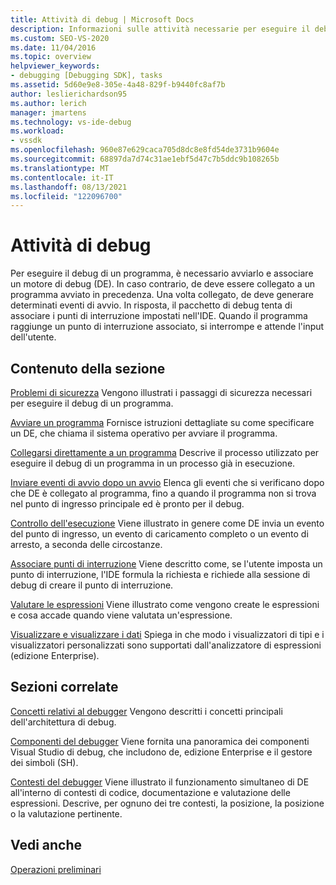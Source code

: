 ```yaml
---
title: Attività di debug | Microsoft Docs
description: Informazioni sulle attività necessarie per eseguire il debug di un programma, ad esempio collegarlo a un motore di debug, generare eventi di avvio e raggiungere punti di interruzione.
ms.custom: SEO-VS-2020
ms.date: 11/04/2016
ms.topic: overview
helpviewer_keywords:
- debugging [Debugging SDK], tasks
ms.assetid: 5d60e9e8-305e-4a48-829f-b9440fc8af7b
author: leslierichardson95
ms.author: lerich
manager: jmartens
ms.technology: vs-ide-debug
ms.workload:
- vssdk
ms.openlocfilehash: 960e87e629caca705d8dc8e8fd54de3731b9604e
ms.sourcegitcommit: 68897da7d74c31ae1ebf5d47c7b5ddc9b108265b
ms.translationtype: MT
ms.contentlocale: it-IT
ms.lasthandoff: 08/13/2021
ms.locfileid: "122096700"
---
```

# <a name="debug-tasks"></a>Attività di debug
Per eseguire il debug di un programma, è necessario avviarlo e associare un motore di debug (DE). In caso contrario, de deve essere collegato a un programma avviato in precedenza. Una volta collegato, de deve generare determinati eventi di avvio. In risposta, il pacchetto di debug tenta di associare i punti di interruzione impostati nell'IDE. Quando il programma raggiunge un punto di interruzione associato, si interrompe e attende l'input dell'utente.

## <a name="in-this-section"></a>Contenuto della sezione
 [Problemi di sicurezza](../../extensibility/debugger/security-issues.md) Vengono illustrati i passaggi di sicurezza necessari per eseguire il debug di un programma.

 [Avviare un programma](../../extensibility/debugger/launching-a-program.md) Fornisce istruzioni dettagliate su come specificare un DE, che chiama il sistema operativo per avviare il programma.

 [Collegarsi direttamente a un programma](../../extensibility/debugger/attaching-directly-to-a-program.md) Descrive il processo utilizzato per eseguire il debug di un programma in un processo già in esecuzione.

 [Inviare eventi di avvio dopo un avvio](../../extensibility/debugger/sending-startup-events-after-a-launch.md) Elenca gli eventi che si verificano dopo che DE è collegato al programma, fino a quando il programma non si trova nel punto di ingresso principale ed è pronto per il debug.

 [Controllo dell'esecuzione](../../extensibility/debugger/control-of-execution.md) Viene illustrato in genere come DE invia un evento del punto di ingresso, un evento di caricamento completo o un evento di arresto, a seconda delle circostanze.

 [Associare punti di interruzione](../../extensibility/debugger/binding-breakpoints.md) Viene descritto come, se l'utente imposta un punto di interruzione, l'IDE formula la richiesta e richiede alla sessione di debug di creare il punto di interruzione.

 [Valutare le espressioni](../../extensibility/debugger/evaluating-expressions.md) Viene illustrato come vengono create le espressioni e cosa accade quando viene valutata un'espressione.

 [Visualizzare e visualizzare i dati](../../extensibility/debugger/visualizing-and-viewing-data.md) Spiega in che modo i visualizzatori di tipi e i visualizzatori personalizzati sono supportati dall'analizzatore di espressioni (edizione Enterprise).

## <a name="related-sections"></a>Sezioni correlate
 [Concetti relativi al debugger](../../extensibility/debugger/debugger-concepts.md) Vengono descritti i concetti principali dell'architettura di debug.

 [Componenti del debugger](../../extensibility/debugger/debugger-components.md) Viene fornita una panoramica dei componenti Visual Studio di debug, che includono de, edizione Enterprise e il gestore dei simboli (SH).

 [Contesti del debugger](../../extensibility/debugger/debugger-contexts.md) Viene illustrato il funzionamento simultaneo di DE all'interno di contesti di codice, documentazione e valutazione delle espressioni. Descrive, per ognuno dei tre contesti, la posizione, la posizione o la valutazione pertinente.

## <a name="see-also"></a>Vedi anche
 [Operazioni preliminari](../../extensibility/debugger/getting-started-with-debugger-extensibility.md)
